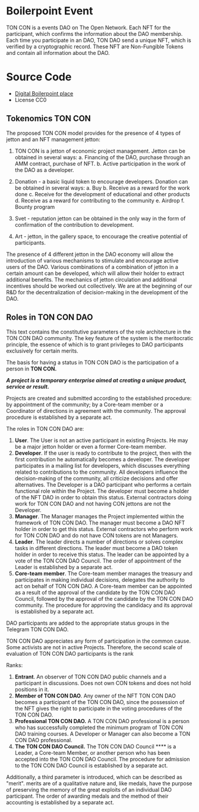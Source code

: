 # Boilerpoint Event

TON CON is a events DAO on The Open Network. Each NFT for the participant, which confirms the information about the DAO membership. Each time you participate in an DAO, TON DAO send a unique NFT, which is verified by a cryptographic record. These NFT are Non-Fungible Tokens and contain all information about the DAO.

# Source Code
* [Digital Boilerpoint place](https://github.com/DAO-TON-CON/boilerpoint/blob/main/TONCON.metaspace)
* License CC0

## Tokenomics TON CON

The proposed TON CON model provides for the presence of 4 types of jetton and an NFT management jetton:
1. TON CON is a jetton of economic project management. Jetton can be obtained in several ways:
a. Financing of the DAO, purchase through an AMM contract, purchase of NFT.
b. Active participation in the work of the DAO as a developer.

2. Donation - a basic liquid token to encourage developers. Donation can be obtained in several ways:
  a. Buy
  b. Receive as a reward for the work
done 
  c. Receive for the development of educational and other products
  d. Receive as a reward for contributing to the community
  e. Airdrop
  f. Bounty program

3. Svet - reputation jetton can be obtained in the only way in the form of confirmation of the contribution to development.

4. Art - jetton, in the gallery space, to encourage the creative potential of participants.

The presence of 4 different jetton in the DAO economy will allow the introduction of various mechanisms to stimulate and encourage active users of the DAO. Various combinations of a combination of jetton in a certain amount can be developed, which will allow their holder to extract additional benefits. The mechanics of jetton circulation and additional incentives should be worked out collectively. We are at the beginning of our R&D for the decentralization of decision-making in the development of the DAO.

## Roles in TON CON DAO

This text contains the constitutive parameters of the role architecture in the TON CON DAO community. The key feature of the system is the meritocratic principle, the essence of which is to grant privileges to DAO participants exclusively for certain merits.

The basis for having a status in TON CON DAO is the participation of a person in **TON CON.**

***A project is a temporary enterprise aimed at creating a unique product, service or result.***

Projects are created and submitted according to the established procedure: by appointment of the community; by a Core-team member or a Coordinator of directions in agreement with the community. The approval procedure is established by a separate act.

The roles in TON CON DAO are:

1. **User**. The User is not an active participant in existing Projects. He may be a major jetton holder or even a former Core-team member.
2. **Developer**. If the user is ready to contribute to the project, then with the first contribution he automatically becomes a developer. The developer participates in a mailing list for developers, which discusses everything related to contributions to the community. All developers influence the decision-making of the community, all criticize decisions and offer alternatives. The Developer is a DAO participant who performs a certain functional role within the Project. The developer must become a holder of the NFT DAO in order to obtain this status. External contractors doing work for TON CON DAO and not having CON jettons are not the Developer.
3. **Manager**. The Manager manages the Project implemented within the framework of TON CON DAO. The manager must become a DAO NFT holder in order to get this status. External contractors who perform work for TON CON DAO and do not have CON tokens are not Managers.
4. **Leader**. The leader directs a number of directions or solves complex tasks in different directions. The leader must become a DAO token holder in order to receive this status. The leader can be appointed by a vote of the TON CON DAO Council. The order of appointment of the Leader is established by a separate act.
5. **Core-team member**. The Core-team member manages the treasury and participates in making individual decisions, delegates the authority to act on behalf of TON CON DAO. A Core-team member can be appointed as a result of the approval of the candidate by the TON CON DAO Council, followed by the approval of the candidate by the TON CON DAO community. The procedure for approving the candidacy and its approval is established by a separate act.

DAO participants are added to the appropriate status groups in the Telegram TON CON DAO.

TON CON DAO appreciates any form of participation in the common cause. Some activists are not in active Projects. Therefore, the second scale of evaluation of TON CON DAO participants is the rank

Ranks:

1. **Entrant**. An observer of TON CON DAO public channels and a participant in discussions. Does not own CON tokens and does not hold positions in it.
2. **Member of TON CON DAO**. Any owner of the NFT TON CON DAO becomes a participant of the TON CON DAO, since the possession of the NFT gives the right to participate in the voting procedures of the TON CON DAO.
3. **Professional TON CON DAO.** A TON CON DAO professional is a person who has successfully completed the minimum program of TON CON DAO training courses. A Developer or Manager can also become a TON CON DAO professional.
4. **The TON CON DAO Council.** The TON CON DAO Council **** is a Leader, a Core-team Member, or another person who has been accepted into the TON CON DAO Council. The procedure for admission to the TON CON DAO Council is established by a separate act.

Additionally, a third parameter is introduced, which can be described as "merit". merits are of a qualitative nature and, like medals, have the purpose of preserving the memory of the great exploits of an individual DAO participant. The order of awarding medals and the method of their accounting is established by a separate act.
